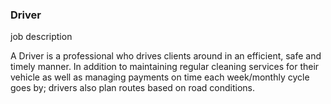 ### Driver
job description

A Driver is a professional who drives clients around in an efficient, safe and timely manner. In addition to maintaining regular cleaning services for their vehicle as well as managing payments on time each week/monthly cycle goes by; drivers also plan routes based on road conditions.
